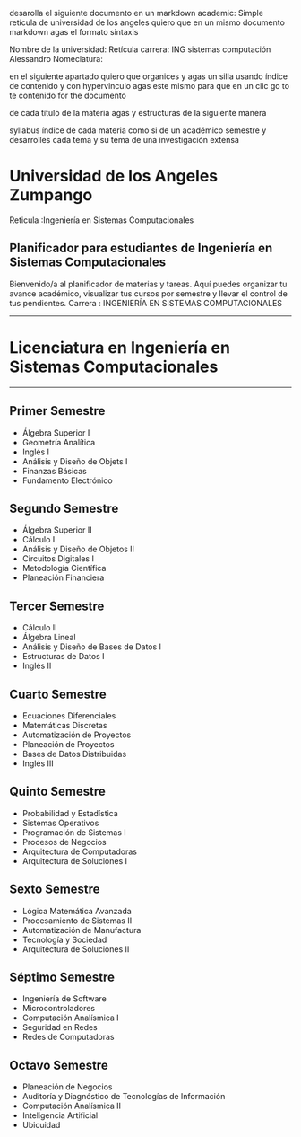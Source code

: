 desarolla el siguiente documento en un markdown academic:
Simple retícula de universidad de los angeles
quiero que en un mismo documento  markdown  agas el formato sintaxis 

Nombre de la universidad:
Retícula carrera: ING sistemas computación Alessandro 
Nomeclatura:

en el siguiente apartado quiero que organices y agas un silla usando índice de contenido y con hypervinculo agas este mismo para que en un clic go to te contenido for the documento

de cada  título de la materia agas y estructuras de la siguiente manera 


syllabus índice de cada materia como si de un académico semestre y desarrolles cada tema y su tema de una investigación extensa
# Universidad de los Angeles Zumpango 
Reticula :Ingeniería en Sistemas Computacionales

## Planificador para estudiantes de Ingeniería en Sistemas Computacionales

Bienvenido/a al planificador de materias y tareas. Aquí puedes organizar tu avance académico, visualizar tus cursos por semestre y llevar el control de tus pendientes.
Carrera : INGENIERÍA
EN SISTEMAS COMPUTACIONALES


---
# Licenciatura en Ingeniería en Sistemas Computacionales

---

## Primer Semestre
- Álgebra Superior I
- Geometría Analítica
- Inglés I
- Análisis y Diseño de Objets I
- Finanzas Básicas
- Fundamento Electrónico

## Segundo Semestre
- Álgebra Superior II
- Cálculo I
- Análisis y Diseño de Objetos II
- Circuitos Digitales I
- Metodología Científica
- Planeación Financiera

## Tercer Semestre
- Cálculo II
- Álgebra Lineal
- Análisis y Diseño de Bases de Datos I
- Estructuras de Datos I
- Inglés II

## Cuarto Semestre
- Ecuaciones Diferenciales
- Matemáticas Discretas
- Automatización de Proyectos
- Planeación de Proyectos
- Bases de Datos Distribuidas
- Inglés III

## Quinto Semestre
- Probabilidad y Estadística
- Sistemas Operativos
- Programación de Sistemas I
- Procesos de Negocios
- Arquitectura de Computadoras
- Arquitectura de Soluciones I

## Sexto Semestre
- Lógica Matemática Avanzada
- Procesamiento de Sistemas II
- Automatización de Manufactura
- Tecnología y Sociedad
- Arquitectura de Soluciones II

## Séptimo Semestre
- Ingeniería de Software
- Microcontroladores
- Computación Analísmica I
- Seguridad en Redes
- Redes de Computadoras

## Octavo Semestre
- Planeación de Negocios
- Auditoría y Diagnóstico de Tecnologías de Información
- Computación Analísmica II
- Inteligencia Artificial
- Ubicuidad
